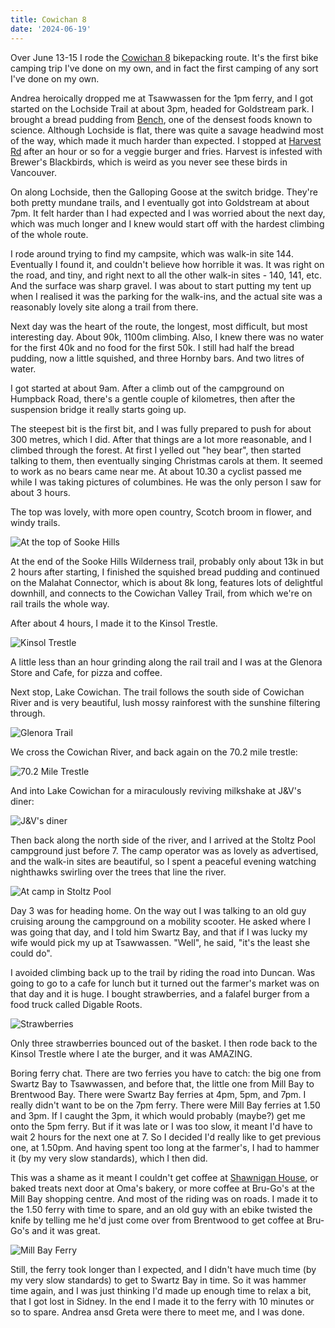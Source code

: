 ```yaml
---
title: Cowichan 8
date: '2024-06-19'
---
```


Over June 13-15 I rode the [Cowichan 8](https://bikepacking.com/routes/cowichan-valley-8/) bikepacking route. It's the first bike camping trip I've done on my own, and in fact the first camping of any sort I've done on my own.

Andrea heroically dropped me at Tsawwassen for the 1pm ferry, and I got started on the Lochside Trail at about 3pm, headed for Goldstream park. I brought a bread pudding from [Bench](https://www.thebenchbakehouse.com/), one of the densest foods known to science. Although Lochside is flat, there was quite a savage headwind most of the way, which made it much harder than expected. I stopped at [Harvest Rd](https://www.harvestrd.com/) after an hour or so for a veggie burger and fries. Harvest is infested with Brewer's Blackbirds, which is weird as you never see these birds in Vancouver.

On along Lochside, then the Galloping Goose at the switch bridge. They're both pretty mundane trails, and I eventually got into Goldstream at about 7pm. It felt harder than I had expected and I was worried about the next day, which was much longer and I knew would start off with the hardest climbing of the whole route.

I rode around trying to find my campsite, which was walk-in site 144. Eventually I found it, and couldn't believe how horrible it was. It was right on the road, and tiny, and right next to all the other walk-in sites - 140, 141, etc. And the surface was sharp gravel. I was about to start putting my tent up when I realised it was the parking for the walk-ins, and the actual site was a reasonably lovely site along a trail from there.

Next day was the heart of the route, the longest, most difficult, but most interesting day. About 90k, 1100m climbing. Also, I knew there was no water for the first 40k and no food for the first 50k. I still had half the bread pudding, now a little squished, and three Hornby bars. And two litres of water.

I got started at about 9am. After a climb out of the campground on Humpback Road, there's a gentle couple of kilometres, then after the suspension bridge it really starts going up.

The steepest bit is the first bit, and I was fully prepared to push for about 300 metres, which I did. After that things are a lot more reasonable, and I climbed through the forest. At first I yelled out "hey bear", then started talking to them, then eventually singing Christmas carols at them. It seemed to work as no bears came near me. At about 10.30 a cyclist passed me while I was taking pictures of columbines. He was the only person I saw for about 3 hours.

The top was lovely, with more open country, Scotch broom in flower, and windy trails.

![At the top of Sooke Hills](/images/cowichan-8/top-of-sooke-hills.jpeg)

At the end of the Sooke Hills Wilderness trail, probably only about 13k in but 2 hours after starting, I finished the squished bread pudding and continued on the Malahat Connector, which is about 8k long, features lots of delightful downhill, and connects to the Cowichan Valley Trail, from which we're on rail trails the whole way.

After about 4 hours, I made it to the Kinsol Trestle.

![Kinsol Trestle](/images/cowichan-8/kinsol-trestle.jpeg)

A little less than an hour grinding along the rail trail and I was at the Glenora Store and Cafe, for pizza and coffee.

Next stop, Lake Cowichan. The trail follows the south side of Cowichan River and is very beautiful, lush mossy rainforest with the sunshine filtering through.

![Glenora Trail](/images/cowichan-8/glenora-trail.jpeg)

We cross the Cowichan River, and back again on the 70.2 mile trestle:

![70.2 Mile Trestle](/images/cowichan-8/70.2-mile-trestle.jpeg)

And into Lake Cowichan for a miraculously reviving milkshake at J&V's diner:

![J&V's diner](/images/cowichan-8/J-and-Vs.jpeg)

Then back along the north side of the river, and I arrived at the Stoltz Pool campground just before 7. The camp operator was as lovely as advertised, and the walk-in sites are beautiful, so I spent a peaceful evening watching nighthawks swirling over the trees that line the river.

![At camp in Stoltz Pool](/images/cowichan-8/stoltz-camp.jpeg)

Day 3 was for heading home. On the way out I was talking to an old guy cruising aroung the campground on a mobility scooter. He asked where I was going that day, and I told him Swartz Bay, and that if I was lucky my wife would pick my up at Tsawwassen. "Well", he said, "it's the least she could do".

I avoided climbing back up to the trail by riding the road into Duncan. Was going to go to a cafe for lunch but it turned out the farmer's market was on that day and it is huge. I bought strawberries, and a falafel burger from a food truck called Digable Roots.

![Strawberries](/images/cowichan-8/strawberries.jpeg)

Only three strawberries bounced out of the basket. I then rode back to the Kinsol Trestle where I ate the burger, and it was AMAZING.

Boring ferry chat. There are two ferries you have to catch: the big one from Swartz Bay to Tsawwassen, and before that, the little one from Mill Bay to Brentwood Bay. There were Swartz Bay ferries at 4pm, 5pm, and 7pm. I really didn't want to be on the 7pm ferry. There were Mill Bay ferries at 1.50 and 3pm. If I caught the 3pm, it which would probably (maybe?) get me onto the 5pm ferry. But if it was late or I was too slow, it meant I'd have to wait 2 hours for the next one at 7. So I decided I'd really like to get previous one, at 1.50pm. And having spent too long at the farmer's, I had to hammer it (by my very slow standards), which I then did.

This was a shame as it meant I couldn't get coffee at [Shawnigan House](https://www.shawnigancoffee.com/), or baked treats next door at Oma's bakery, or more coffee at Bru-Go's at the Mill Bay shopping centre. And most of the riding was on roads. I made it to the 1.50 ferry with time to spare, and an old guy with an ebike twisted the knife by telling me he'd just come over from Brentwood to get coffee at Bru-Go's and it was great.

![Mill Bay Ferry](/images/cowichan-8/mill-bay-ferry.jpeg)

Still, the ferry took longer than I expected, and I didn't have much time (by my very slow standards) to get to Swartz Bay in time. So it was hammer time again, and I was just thinking I'd made up enough time to relax a bit, that I got lost in Sidney. In the end I made it to the ferry with 10 minutes or so to spare. Andrea ansd Greta were there to meet me, and I was done.
